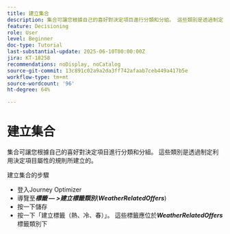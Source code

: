 ```yaml
---
title: 建立集合
description: 集合可讓您根據自己的喜好對決定項目進行分類和分組。 這些類別是透過制定利用決定項目屬性的規則所建立的。
feature: Decisioning
role: User
level: Beginner
doc-type: Tutorial
last-substantial-update: 2025-06-10T00:00:00Z
jira: KT-18258
recommendations: noDisplay, noCatalog
source-git-commit: 13c891c02a9a2da3ff742afaab7ceb449a417b5e
workflow-type: tm+mt
source-wordcount: '96'
ht-degree: 64%

---
```



# 建立集合

集合可讓您根據自己的喜好對決定項目進行分類和分組。 這些類別是透過制定利用決定項目屬性的規則所建立的。

建立集合的步驟

* 登入Journey Optimizer
* 導覽至&#x200B;_&#x200B;**標籤 — >建立標籤類別**&#x200B;_(_&#x200B;**WeatherRelatedOffers**&#x200B;_)
* 按一下儲存
* 按一下「建立標籤（熱、冷、春）」。 這些標籤應位於&#x200B;_&#x200B;**WeatherRelatedOffers**&#x200B;_&#x200B;標籤類別下


